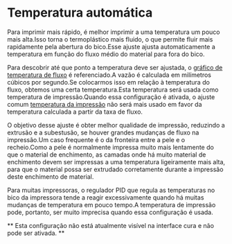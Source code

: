 Temperatura automática
====
Para imprimir mais rápido, é melhor imprimir a uma temperatura um pouco mais alta.Isso torna o termoplástico mais fluido, o que permite fluir mais rapidamente pela abertura do bico.Esse ajuste ajusta automaticamente a temperatura em função do fluxo médio do material para fora do bico.

Para descobrir até que ponto a temperatura deve ser ajustada, o [gráfico de temperatura de fluxo](material_flow_temp_graph.md) é referenciado.A vazão é calculada em milímetros cúbicos por segundo.Se colocarmos isso em relação à temperatura do fluxo, obtemos uma certa temperatura.Esta temperatura será usada como temperatura de impressão.Quando essa configuração é ativada, o ajuste comum [temperatura da impressão](../material/material_print_temperature.md) não será mais usado em favor da temperatura calculada a partir da taxa de fluxo.

O objetivo desse ajuste é obter melhor qualidade de impressão, reduzindo a extrusão e a subestusão, se houver grandes mudanças de fluxo na impressão.Um caso frequente é o da fronteira entre a pele e o recheio.Como a pele é normalmente impressa muito mais lentamente do que o material de enchimento, as camadas onde há muito material de enchimento devem ser impressas a uma temperatura ligeiramente mais alta, para que o material possa ser extrudado corretamente durante a impressão deste enchimento de material.

Para muitas impressoras, o regulador PID que regula as temperaturas no bico da impressora tende a reagir excessivamente quando há muitas mudanças de temperatura em pouco tempo.A temperatura de impressão pode, portanto, ser muito imprecisa quando essa configuração é usada.

** Esta configuração não está atualmente visível na interface cura e não pode ser ativada. **